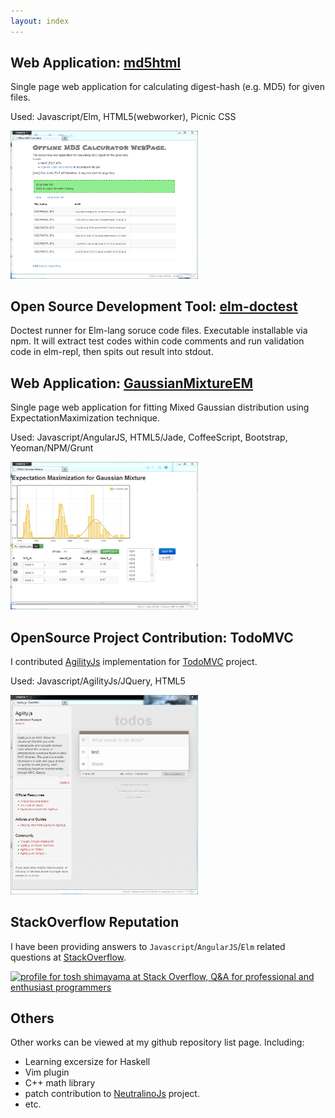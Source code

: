 ```yaml
---
layout: index
---
```


## Web Application: [md5html](http://tshm.github.io/md5html)

Single page web application for calculating digest-hash (e.g. MD5) for
given files.

Used: Javascript/Elm, HTML5(webworker), Picnic CSS

<img src="image/md5html.png" alt="screenshot of md5html webpage" width="300px">

## Open Source Development Tool: [elm-doctest](https://github.com/tshm/elm-doctest)

Doctest runner for Elm-lang soruce code files.
Executable installable via npm. It will extract test codes within code comments and
run validation code in elm-repl, then spits out result into stdout.

## Web Application: [GaussianMixtureEM](http://tshm.github.io/GaussianMixtureEM)

Single page web application for fitting Mixed
Gaussian distribution using ExpectationMaximization technique.

Used: Javascript/AngularJS, HTML5/Jade, CoffeeScript, Bootstrap, Yeoman/NPM/Grunt

<img src="image/GaussianMixtureEM.png" alt="screenshot of GaussianMixtureEM webpage" width="300px">

## OpenSource Project Contribution: TodoMVC

I contributed [AgilityJs](https://github.com/arturadib/agility) implementation for
[TodoMVC](http://todomvc.com/)
project.

Used: Javascript/AgilityJs/JQuery, HTML5

<img src="image/TodoMVC.png" alt="screenshot of TodoMVC webpage" width="300px">

## StackOverflow Reputation

I have been providing answers to `Javascript`/`AngularJS`/`Elm` related
questions at
[StackOverflow](http://stackoverflow.com/users/1238847/tosh-shimayama).

<a href="http://stackoverflow.com/users/1238847/tosh-shimayama">
<img src="http://stackoverflow.com/users/flair/1238847.png" width="208" height="58" alt="profile for tosh shimayama at Stack Overflow, Q&amp;A for professional and enthusiast programmers" title="profile for tosh shimayama at Stack Overflow, Q&amp;A for professional and enthusiast programmers">
</a>

## Others

Other works can be viewed at my github repository list page.
Including:

- Learning excersize for Haskell
- Vim plugin
- C++ math library
- patch contribution to [NeutralinoJs](https://github.com/neutralinojs/neutralinojs) project.
- etc.
